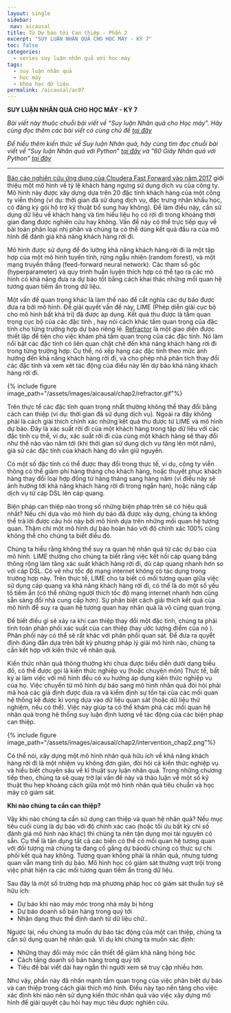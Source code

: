 ```yaml
---
layout: single
sidebar:
 nav: aicausal
title: Từ Dự báo tới Can thiệp - Phần 2
excerpt: "SUY LUẬN NHÂN QUẢ CHO HỌC MÁY - KỲ 7"
toc: false
categories:
  - series suy luận nhân quả với học máy
tags:
  - suy luận nhân quả
  - học máy
  - khoa học dữ liệu
permalink: /aicausal/ac07
---
```


**SUY LUẬN NHÂN QUẢ CHO HỌC MÁY - KỲ 7**

*Bài viết này thuộc chuỗi bài viết về “Suy luận Nhân quả cho Học máy”. Hãy cùng đọc thêm các bài viết có cùng chủ đề [tại đây](http://kinhtehocvohai.com/aicausal/)*

*Để hiểu thêm kiến thức về Suy luận Nhân quả, hãy cùng tìm đọc chuỗi bài viết về “Suy luận Nhân quả với Python” [tại đây](http://kinhtehocvohai.com/pythoncausal/) và "60 Giây Nhân quả với Python” [tại đây](http://kinhtehocvohai.com/causalgraph/)*


-------


[Báo cáo nghiên cứu ứng dụng của Cloudera Fast Forward vào năm 2017](https://ff06-2020.fastforwardlabs.com/#fn20) giới thiệu một mô hình về tỷ lệ khách hàng ngưng sử dụng dịch vụ của công ty. Mô hình này được xây dựng dựa trên 20 đặc tính khách hàng của một công ty viễn thông (ví dụ: thời gian đã sử dụng dịch vụ, đặc trưng nhân khẩu học, có đăng ký gói hộ trợ kỹ thuật bổ sung hay không). Để làm điều này, cần sử dụng dữ liệu về khách hàng và tìm hiểu liệu họ có rời đi trong khoảng thời gian đang được nghiên cứu hay không. Vấn đề này có thể trực tiếp quy về bài toán phân loại nhị phân và chúng ta có thể dùng kết quả đầu ra của mô hình để đánh giá khả năng khách hàng rời đi. 

Mô hình được sử dụng để đo lường khả năng khách hàng rời đi là một tập hợp của một mô hình tuyến tính, rừng ngẫu nhiên (random forest), và một mạng truyền thẳng (feed-forward neural network). Các tham số gốc (hyperparameter) và quy trình huấn luyện thích hợp có thể tạo ra các mô hình có khả năng đưa ra dự báo tốt bằng cách khai thác những mối quan hệ tương quan tiềm ẩn trong dữ liệu.

Một vấn đề quan trọng khác là làm thế nào để cắt nghĩa các dự báo được đưa ra bởi mô hình. Để giải quyết vấn đề này, LIME (Phép diễn giải cục bộ cho mô hình bất khả tri) đã được áp dụng. Kết quả thu được là tầm quan trọng cục bộ của các đặc tính , hay nói cách khác  tầm quan trọng của đặc tính cho từng trường hợp dự báo riêng lẻ. [Refractor](https://refractor.fastforwardlabs.com/) là một giao diện được thiết lập để tiện cho việc khám phá tầm quan trọng của các đặc tính.  Nó làm nổi bật các đặc tính có liên quan chặt chẽ đến khả năng khách hàng rời đi trong từng trường hợp. Cụ thể, nó  xếp hạng các đặc tính theo  mức ảnh hưởng đến khả năng khách hàng rời đi, và cho phép nhà phân tích thay đổi các đặc tính và xem xét tác động của điều này lên dự báo khả năng khách hàng rời đi.

{% include figure image_path="/assets/images/aicausal/chap2/refractor.gif"%}

Trên thực tế các đặc tính quan trọng nhất thường không thể thay đổi bằng cách can thiệp (ví dụ: thời gian đã sử dụng dịch vụ). Ngoài ra đây không phải là cách giải thích chính xác những kết quả thu được từ LIME và mô hình dự báo. Đây là xác suất rời đi của một khách hàng trong tập dữ liệu với các đặc tính cụ thể, ví dụ, xác suất rời đi của cùng một khách hàng sẽ thay đổi như thế nào vào năm tới (khi thời gian sử dụng dịch vụ tăng lên một năm), giả sử các đặc tính của khách hàng đó vẫn giữ nguyên. 

Có một số đặc tính có thể được thay đổi trong thực tế, ví dụ, công ty viễn thông có thể giảm phí hàng tháng cho khách hàng, hoặc thuyết phục khách hàng thay đổi loại hợp đồng từ hàng tháng sang hàng năm (vì điều này sẽ ảnh hưởng tới khả năng khách hàng rời đi trong ngắn hạn), hoặc nâng cấp dịch vụ từ cáp DSL lên cáp quang. 

Biện pháp can thiệp nào trong số những biện pháp trên sẽ có hiệu quả nhất? Nếu chỉ dựa vào mô hình dự báo đã được xây dựng, chúng ta không thể trả lời được câu hỏi này bởi mô hình dựa trên những mối quan hệ tương quan. Thậm chí một mô hình dự báo hoàn hảo với độ chính xác 100% cũng không thể cho chúng ta biết điều đó.

Chúng ta hiểu rằng không thể suy ra quan hệ nhân quả từ các dự báo của mô hình. LIME thường cho chúng ta biết rằng việc kết nối cáp quang băng thông rộng làm tăng xác suất khách hàng rời đi, dù cáp quang nhanh hơn so với cáp DSL. Có vẻ như tốc độ mạng internet không có tác dụng trong trường hợp này. Trên thực tế, LIME cho ta biết có mối tương quan giữa việc sử dụng cáp quang và khả năng khách hàng rời đi, có thể là do một số yếu tố tiềm ẩn (có thể những người thích tốc độ mạng internet nhanh hơn cũng sẵn sàng đổi nhà cung cấp hơn). Sự phân biệt cách giải thích kết quả của mô hình để suy ra quan hệ tương quan hay nhân quả là vô cùng quan trọng. 

Để biết điều gì sẽ xảy ra khi can thiệp thay đổi một đặc tính, chúng ta phải tính toán phân phối xác suất của can thiệp (hay ước lượng điểm của nó ). Phân phối này có thể sẽ rất khác với phân phối quan sát. Để đưa ra quyểt định đúng đắn dựa trên bất kỳ phương pháp lý giải mô hình nào, chúng ta cần kết hợp với kiến thức về nhân quả.

Kiến thức nhân quả thông thường khi chưa được biểu diễn dưới dạng biểu đồ, có thể được gọi là kiến thức nghiệp vụ (hoặc chuyên môn) Thực tế, bất kỳ ai làm việc với mô hình đều có xu hướng áp dụng kiến thức nghiệp vụ của họ. Việc chuyển từ mô hình dự báo sang mô hình nhân quả đòi hỏi phải mã hoá các giả định được đưa ra và kiểm định sự tồn tại của các mối quan hệ thống kê được kì vọng dựa vào dữ liệu quan sát (hoặc dữ liệu thử nghiệm, nếu có thể). Việc này giúp ta có thể khám phá các mối quan hệ nhân quả trong hệ thống  suy luận định lượng về tác động của các biện pháp can thiệp.

{% include figure image_path="/assets/images/aicausal/chap2/intervention_chap2.png"%}

 
Có thể nói, xây dựng một mô hình nhân quả hữu ích về khả năng khách hàng rời đi là một nhiệm vụ không đơn giản, đòi hỏi cả kiến thức nghiệp vụ và hiểu biết chuyên sâu về kĩ thuật suy luận nhân quả. Trong những chương tiếp theo, chúng ta sẽ quay trở lại vấn đề này và thảo luận về một số kỹ thuật thu hẹp khoảng cách giữa một mô hình nhân quả tiêu chuẩn và học máy có giám sát.

**Khi nào chúng ta cần can thiệp?**

Vậy khi nào chúng ta cần sử dụng can thiệp và quan hệ nhân quả? Nếu mục tiêu cuối cùng là dự báo với độ chính xác cao (hoặc tối ứu bất kỳ chỉ số đánh giá mô hình nào khác) thì chúng ta nên tận dụng mọi tài nguyên có sẵn. Cụ thể là tận dụng tất cả các biến có thể có mối quan hệ tương quan với đối tượng mà chúng ta đang cố gắng dự báodù chúng có thực sự chi phối kết quả hay không. Tương quan không phải là nhân quả, nhưng tương quan vẫn mang tính dự báo. Mô hình học có giám sát thường vượt trội trong việc phát hiện ra các mối tương quan tiềm ẩn trong dữ liệu.

Sau đây là một số trường hợp mà phương pháp học có giám sát thuần tuý sẽ hữu ích:
-	Dự báo khi nào máy móc trong nhà máy bị hỏng
-	Dự báo doanh số bán hàng trong quý tới
-	Nhận dạng thực thể định danh từ dữ liệu chữ..

Ngược lại, nếu chúng ta muốn dự báo tác động của một can thiệp, chúng ta cần sử dụng quan hệ nhân quả. Ví dụ khi chúng ta muốn xác định: 
-	Những thay đổi máy móc cần thiết để giảm khả năng hỏng hóc
-	Cách tăng doanh số bán hàng trong quý tới
-	Tiêu đề bài viết dài hay ngắn thì người xem sẽ truy cập nhiều hơn. 

Như vậy, phần này đã nhấn mạnh tầm quan trọng của việc phân biệt dự báo và can thiệp trong cách giải thích mô hình. Điều này tạo nền tảng cho việc  xác định khi nào nên sử dụng kiến thức nhân quả vào việc xây dựng mô hình để giải quyết câu hỏi hay mục tiêu được nghiên cứu.




